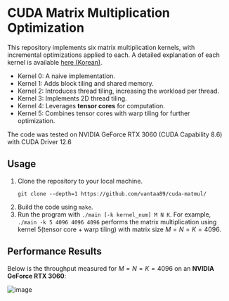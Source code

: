 # CUDA Matrix Multiplication Optimization

This repository implements six matrix multiplication kernels, with incremental optimizations applied to each. A detailed explanation of each kernel is available [here (Korean)](https://seojune.site/post/cuda-matmul).

*	Kernel 0: A naive implementation.
*	Kernel 1: Adds block tiling and shared memory.
*	Kernel 2: Introduces thread tiling, increasing the workload per thread.
*	Kernel 3: Implements 2D thread tiling.
*	Kernel 4: Leverages **tensor cores** for computation.
*	Kernel 5: Combines tensor cores with warp tiling for further optimization.

The code was tested on NVIDIA GeForce RTX 3060 (CUDA Capability 8.6) with CUDA Driver 12.6

## Usage
1. Clone the repository to your local machine.
   ```
   git clone --depth=1 https://github.com/vantaa89/cuda-matmul/
   ```
1. Build the code using `make`.
1. Run the program with `./main [-k kernel_num] M N K`. For example, `./main -k 5 4096 4096 4096` performs the matrix multiplication using kernel 5(tensor core + warp tiling) with matrix size $M=N=K=4096$.


## Performance Results

Below is the throughput measured for $M=N=K=4096$ on an **NVIDIA GeForce RTX 3060**:

![image](https://github.com/user-attachments/assets/c74671f7-7168-4941-92eb-87284df1ca62)
